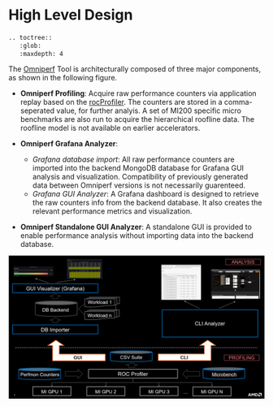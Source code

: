 # High Level Design

```eval_rst
.. toctree::
   :glob:
   :maxdepth: 4
```

The [Omniperf](https://github.com/AMDResearch/omniperf) Tool is architecturally composed of three major components, as shown in the following figure.

- **Omniperf Profiling**: Acquire raw performance counters via application replay based on the [rocProfiler](https://rocm.docs.amd.com/projects/rocprofiler/en/latest/rocprof.html).  The counters are stored in a comma-seperated value, for further analyis. A set of MI200 specific micro benchmarks are also run to acquire the hierarchical roofline data. The roofline model is not available on earlier accelerators.

- **Omniperf Grafana Analyzer**: 
  - *Grafana database import*: All raw performance counters are imported into the backend MongoDB database for Grafana GUI analysis and visualization. Compatibility of previously generated data between Omniperf versions is not necessarily guarenteed.
  - *Grafana GUI Analyzer*: A Grafana dashboard is designed to retrieve the raw counters info from the backend database. It also creates the relevant performance metrics and visualization.
- **Omniperf Standalone GUI Analyzer**: A standalone GUI is provided to enable performance analysis without importing data into the backend database.

![Omniperf Architectual Diagram](images/omniperf_architecture.png)

